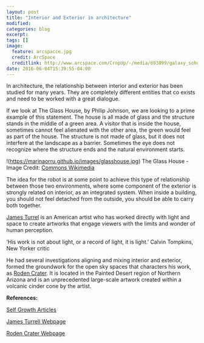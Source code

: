```yaml
---
layout: post
title: "Interior and Exterior in architecture"
modified:
categories: blog
excerpt:
tags: []
image:
  feature: arcspacce.jpg
  credit: ArcSpace
  creditlink: http://www.arcspace.com/CropUp/-/media/693899/galaxy_soho_zha_12-10_5958.jpg
date: 2016-06-04T15:39:55-04:00
---
```


In architecture, the relationship between interior and exterior has been studied for many years. They are completely different entities that co exists and need to be worked with a great dialogue. 

If we look at The Glass House, by Philip Johnson, we are looking to a prime example of this statement. The house is all made of glass and the structure stands in the middle of a green area. A visitor that is inside the house, sometimes cannot feel alienated with the other area, the green would feel as part of the house. The structure is not made of glass, but it does not interfere at the landscape as a barrier. Sometimes the eye does not recognize where the structure ends and the natural environment starts.

!(https://marinaorru.github.io/images/glasshouse.jpg)
The Glass House - Image Credit: [Commons Wikimedia](https://commons.wikimedia.org/wiki/File:Glass_House_2006.jpg)

The idea for the robot is at some point to achieve this type of relationship between those two environments, where some component of the exterior is strongly related on interior, as an integrated system. When inside a building, you should not feel detached from the outside, you should be able to carry both together.

[James Turrel](http://jamesturrell.com/) is an American artist who has worked directly with light and space to create artworks that engage viewers with the limits and wonder of human perception.

‘His work is not about light, or a record of light, it is light.’ Calvin Tompkins, New Yorker critic

He had several investigations aligning and mixing interior and exterior, formed the groundwork for the open sky spaces that characters his work, as [Roden Crater](http://rodencrater.com/about/).  It is located in the Painted Desert region of Northern Arizona and is an unprecedented large-scale artwork created within a volcanic cinder cone by the artist.




**References:**

[Self Growth Articles](http://www.selfgrowth.com/articles/the-relationship-between-the-interior-and-exterior)

[James Turrell Webpage](http://jamesturrell.com/)

[Roden Crater Webpage](http://rodencrater.com/)


[jekyll-gh]: https://github.com/jekyll/jekyll
[jekyll]:    http://jekyllrb.com
